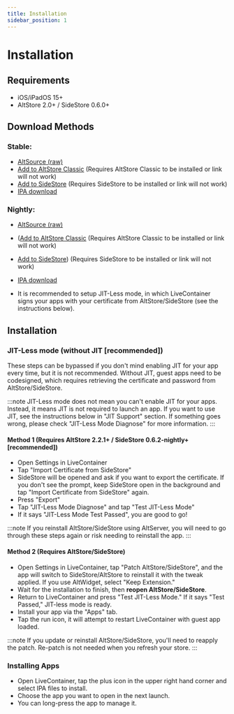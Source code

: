 ```yaml
---
title: Installation
sidebar_position: 1
---
```


# Installation

## Requirements

- iOS/iPadOS 15+
- AltStore 2.0+ / SideStore 0.6.0+

## Download Methods

### Stable:

- [AltSource (raw)](https://raw.githubusercontent.com/LiveContainer/LiveContainer/refs/heads/main/apps.json)
- [Add to AltStore Classic](https://tinyurl.com/LCAltStoreClassic) (Requires AltStore Classic to be installed or link will not work)
- [Add to SideStore](https://tinyurl.com/LCSideStore) (Requires SideStore to be installed or link will not work)
- [IPA download](https://github.com/LiveContainer/LiveContainer/releases/latest/download/LiveContainer.ipa)
  
### Nightly:

- [AltSource (raw)](https://github.com/LiveContainer/LiveContainer/releases/download/nightly/apps_nightly.json)
- ([Add to AltStore Classic](https://tinyurl.com/LC-NAltStoreClassic) (Requires AltStore Classic to be installed or link will not work)
- [Add to SideStore](https://tinyurl.com/LC-NSideStore)) (Requires SideStore to be installed or link will not work)
- [IPA download](https://github.com/LiveContainer/LiveContainer/releases/download/nightly/LiveContainer.ipa)

- It is recommended to setup JIT-Less mode, in which LiveContainer signs your apps with your certificate from AltStore/SideStore (see the instructions below).

## Installation

### JIT-Less mode (without JIT \[recommended])

These steps can be bypassed if you don't mind enabling JIT for your app every time, but it is not recommended. Without JIT, guest apps need to be codesigned, which requires retrieving the certificate and password from AltStore/SideStore. 

:::note
JIT-Less mode does not mean you can't enable JIT for your apps. Instead, it means JIT is not required to launch an app. If you want to use JIT, see the instructions below in "JIT Support" section.
If something goes wrong, please check "JIT-Less Mode Diagnose" for more information.
:::

#### Method 1 (Requires AltStore 2.2.1+ / SideStore 0.6.2-nightly+ \[recommended])
- Open Settings in LiveContainer 
- Tap "Import Certificate from SideStore"
- SideStore will be opened and ask if you want to export the certificate. If you don't see the prompt, keep SideStore open in the background and tap "Import Certificate from SideStore" again.
- Press "Export"
- Tap "JIT-Less Mode Diagnose" and tap "Test JIT-Less Mode"
- If it says "JIT-Less Mode Test Passed", you are good to go!

:::note
If you reinstall AltStore/SideStore using AltServer, you will need to go through these steps again or risk needing to reinstall the app.
:::

#### Method 2 (Requires AltStore/SideStore)
- Open Settings in LiveContainer, tap "Patch AltStore/SideStore", and the app will switch to SideStore/AltStore to reinstall it with the tweak applied. If you use AltWidget, select "Keep Extension."
- Wait for the installation to finish, then **reopen AltStore/SideStore**.
- Return to LiveContainer and press "Test JIT-Less Mode." If it says "Test Passed," JIT-less mode is ready.
- Install your app via the "Apps" tab.
- Tap the run icon, it will attempt to restart LiveContainer with guest app loaded.

:::note
If you update or reinstall AltStore/SideStore, you'll need to reapply the patch. Re-patch is not needed when you refresh your store.
:::

### Installing Apps
- Open LiveContainer, tap the plus icon in the upper right hand corner and select IPA files to install.
- Choose the app you want to open in the next launch.
- You can long-press the app to manage it.

